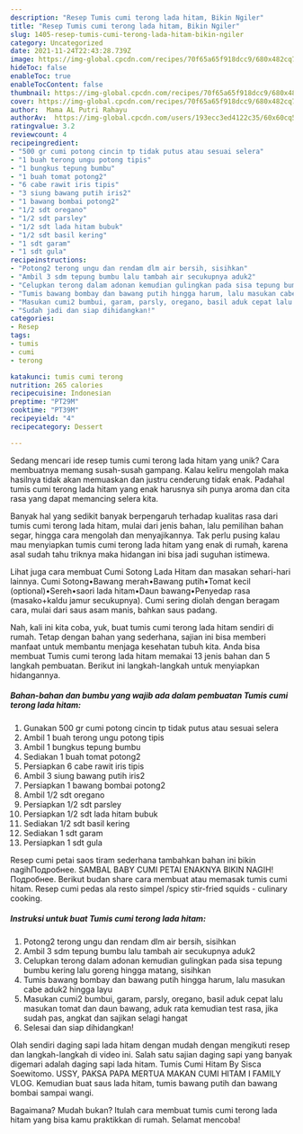 ```yaml
---
description: "Resep Tumis cumi terong lada hitam, Bikin Ngiler"
title: "Resep Tumis cumi terong lada hitam, Bikin Ngiler"
slug: 1405-resep-tumis-cumi-terong-lada-hitam-bikin-ngiler
category: Uncategorized
date: 2021-11-24T22:43:28.739Z
image: https://img-global.cpcdn.com/recipes/70f65a65f918dcc9/680x482cq70/tumis-cumi-terong-lada-hitam-foto-resep-utama.jpg
hideToc: false
enableToc: true
enableTocContent: false
thumbnail: https://img-global.cpcdn.com/recipes/70f65a65f918dcc9/680x482cq70/tumis-cumi-terong-lada-hitam-foto-resep-utama.jpg
cover: https://img-global.cpcdn.com/recipes/70f65a65f918dcc9/680x482cq70/tumis-cumi-terong-lada-hitam-foto-resep-utama.jpg
author:  Mama AL Putri Rahayu
authorAv:  https://img-global.cpcdn.com/users/193ecc3ed4122c35/60x60cq50/avatar.jpg
ratingvalue: 3.2
reviewcount: 4
recipeingredient:
- "500 gr cumi potong cincin tp tidak putus atau sesuai selera"
- "1 buah terong ungu potong tipis"
- "1 bungkus tepung bumbu"
- "1 buah tomat potong2"
- "6 cabe rawit iris tipis"
- "3 siung bawang putih iris2"
- "1 bawang bombai potong2"
- "1/2 sdt oregano"
- "1/2 sdt parsley"
- "1/2 sdt lada hitam bubuk"
- "1/2 sdt basil kering"
- "1 sdt garam"
- "1 sdt gula"
recipeinstructions:
- "Potong2 terong ungu dan rendam dlm air bersih, sisihkan"
- "Ambil 3 sdm tepung bumbu lalu tambah air secukupnya aduk2"
- "Celupkan terong dalam adonan kemudian gulingkan pada sisa tepung bumbu kering lalu goreng hingga matang, sisihkan"
- "Tumis bawang bombay dan bawang putih hingga harum, lalu masukan cabe aduk2 hingga layu"
- "Masukan cumi2 bumbui, garam, parsly, oregano, basil aduk cepat lalu masukan tomat dan daun bawang, aduk rata kemudian test rasa, jika sudah pas, angkat dan sajikan selagi hangat"
- "Sudah jadi dan siap dihidangkan!"
categories:
- Resep
tags:
- tumis
- cumi
- terong

katakunci: tumis cumi terong 
nutrition: 265 calories
recipecuisine: Indonesian
preptime: "PT29M"
cooktime: "PT39M"
recipeyield: "4"
recipecategory: Dessert

---
```



Sedang mencari ide resep tumis cumi terong lada hitam yang unik? Cara membuatnya memang susah-susah gampang. Kalau keliru mengolah maka hasilnya tidak akan memuaskan dan justru cenderung tidak enak. Padahal tumis cumi terong lada hitam yang enak harusnya sih punya aroma dan cita rasa yang dapat memancing selera kita.


Banyak hal yang sedikit banyak berpengaruh terhadap kualitas rasa dari tumis cumi terong lada hitam, mulai dari jenis bahan, lalu pemilihan bahan segar, hingga cara mengolah dan menyajikannya. Tak perlu pusing kalau mau menyiapkan tumis cumi terong lada hitam yang enak di rumah, karena asal sudah tahu triknya maka hidangan ini bisa jadi suguhan istimewa.

Lihat juga cara membuat Cumi Sotong Lada Hitam dan masakan sehari-hari lainnya. Cumi Sotong•Bawang merah•Bawang putih•Tomat kecil (optional)•Sereh•saori lada hitam•Daun bawang•Penyedap rasa (masako+kaldu jamur secukupnya). Cumi sering diolah dengan beragam cara, mulai dari saus asam manis, bahkan saus padang.


Nah, kali ini kita coba, yuk, buat tumis cumi terong lada hitam sendiri di rumah. Tetap dengan bahan yang sederhana, sajian ini bisa memberi manfaat untuk membantu menjaga kesehatan tubuh kita. Anda bisa membuat Tumis cumi terong lada hitam memakai 13 jenis bahan dan 5 langkah pembuatan. Berikut ini langkah-langkah untuk menyiapkan hidangannya.

<!--inarticleads1-->

##### Bahan-bahan dan bumbu yang wajib ada dalam pembuatan Tumis cumi terong lada hitam:

1. Gunakan 500 gr cumi potong cincin tp tidak putus atau sesuai selera
1. Ambil 1 buah terong ungu potong tipis
1. Ambil 1 bungkus tepung bumbu
1. Sediakan 1 buah tomat potong2
1. Persiapkan 6 cabe rawit iris tipis
1. Ambil 3 siung bawang putih iris2
1. Persiapkan 1 bawang bombai potong2
1. Ambil 1/2 sdt oregano
1. Persiapkan 1/2 sdt parsley
1. Persiapkan 1/2 sdt lada hitam bubuk
1. Sediakan 1/2 sdt basil kering
1. Sediakan 1 sdt garam
1. Persiapkan 1 sdt gula


Resep cumi petai saos tiram sederhana tambahkan bahan ini bikin nagihПодробнее. SAMBAL BABY CUMI PETAI ENAKNYA BIKIN NAGIH!Подробнее. Berikut budan share cara membuat atau memasak tumis cumi hitam. Resep cumi pedas ala resto simpel /spicy stir-fried squids - culinary cooking. 

<!--inarticleads2-->

##### Instruksi untuk buat Tumis cumi terong lada hitam:

1. Potong2 terong ungu dan rendam dlm air bersih, sisihkan
1. Ambil 3 sdm tepung bumbu lalu tambah air secukupnya aduk2
1. Celupkan terong dalam adonan kemudian gulingkan pada sisa tepung bumbu kering lalu goreng hingga matang, sisihkan
1. Tumis bawang bombay dan bawang putih hingga harum, lalu masukan cabe aduk2 hingga layu
1. Masukan cumi2 bumbui, garam, parsly, oregano, basil aduk cepat lalu masukan tomat dan daun bawang, aduk rata kemudian test rasa, jika sudah pas, angkat dan sajikan selagi hangat
1. Selesai dan siap dihidangkan!

Olah sendiri daging sapi lada hitam dengan mudah dengan mengikuti resep dan langkah-langkah di video ini. Salah satu sajian daging sapi yang banyak digemari adalah daging sapi lada hitam. Tumis Cumi Hitam By Sisca Soewitomo. USSY, PAKSA PAPA MERTUA MAKAN CUMI HITAM I FAMILY VLOG. Kemudian buat saus lada hitam, tumis bawang putih dan bawang bombai sampai wangi. 

Bagaimana? Mudah bukan? Itulah cara membuat tumis cumi terong lada hitam yang bisa kamu praktikkan di rumah. Selamat mencoba!
